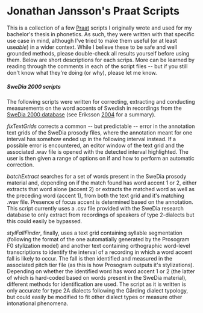 # Jonathan Jansson's Praat Scripts

This is a collection of a few [Praat](http://praat.org) scripts I originally wrote and used for my bachelor's thesis in phonetics. As such, they were written with that specific use case in mind, although I've tried to make them useful (or at least use*able*) in a wider context. While I believe these to be safe and well grounded methods, please double-check all results yourself before using them. Below are short descriptions for each scrips. More can be learned by reading through the comments in each of the script files -- but if you still don't know what they're doing (or why), please let me know.

##### SweDia 2000 scripts

The following scripts were written for correcting, extracting and conducting measurements on the word accents of Swedish in recordings from the [SweDia 2000 database](https://swedia.ling.gu.se/) (see Eriksson [2004](https://gupea.ub.gu.se/bitstream/handle/2077/23896/gupea_2077_23896_1.pdf?sequence=1) for a summary). 

*fixTextGrids* corrects a common -- but predictable -- error in the annotation text grids of the SweDia prosody files, where the annotation meant for one interval has somehow ended up in the following interval instead. If a possible error is encountered, an editor window of the text grid and the associated .wav file is opened with the detected interval highlighted. The user is then given a range of options on if and how to perform an automatic correction.

*batchExtract* searches for a set of words present in the SweDia prosody material and, depending on if the match found has word accent 1 or 2, either extracts that word alone (accent 2) or extracts the matched word as well as the preceding word (accent 1), from both the text grid and it's matching .wav file. Presence of focus accent is determined based on the annotation. This script currently uses a .csv file provided with the SweDia research database to only extract from recordings of speakers of type 2-dialects but this could easily be bypassed.

*stylFallFinder*, finally, uses a text grid containing syllable segmentation (following the format of the one automatially generated by the Prosogram F0 stylization model) and another text containing orthographic word-level transcriptions to identify the interval of a recording in which a word accent fall is likely to occur. The fall is then identified and measured in the associated pitch tier file (as this is how Prosogram outputs it's stylizations). Depending on whether the identified word has word accent 1 or 2 (the latter of which is hard-coded based on words present in the SweDia material), different methods for identification are used. The script as it is written is only accurate for type 2A dialects following the Gårding dialect typology, but could easily be modified to fit other dialect types or measure other intonational phenomena.
